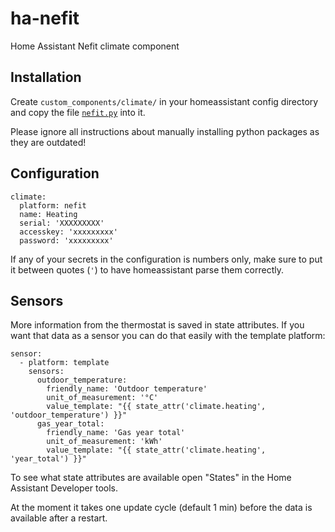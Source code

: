 # ha-nefit
Home Assistant Nefit climate component

## Installation

Create ```custom_components/climate/``` in your homeassistant config directory and copy the file [```nefit.py```](https://raw.githubusercontent.com/marconfus/ha-nefit-ng/master/nefit.py) into it.

Please ignore all instructions about manually installing python packages as they are outdated!

## Configuration

```
climate:
  platform: nefit
  name: Heating
  serial: 'XXXXXXXXX'
  accesskey: 'xxxxxxxxx'
  password: 'xxxxxxxxx'
```

If any of your secrets in the configuration is numbers only, make sure to put it between quotes (`'`) to have homeassistant parse them correctly.

## Sensors

More information from the thermostat is saved in state attributes. If you want that data as a sensor you can do that easily with the template platform:

```
sensor:
  - platform: template
    sensors:
      outdoor_temperature:
        friendly_name: 'Outdoor temperature'
        unit_of_measurement: '°C'
        value_template: "{{ state_attr('climate.heating', 'outdoor_temperature') }}"
      gas_year_total:
        friendly_name: 'Gas year total'
        unit_of_measurement: 'kWh'
        value_template: "{{ state_attr('climate.heating', 'year_total') }}"
```
To see what state attributes are available open "States" in the Home Assistant Developer tools.

At the moment it takes one update cycle (default 1 min) before the data is available after a restart.